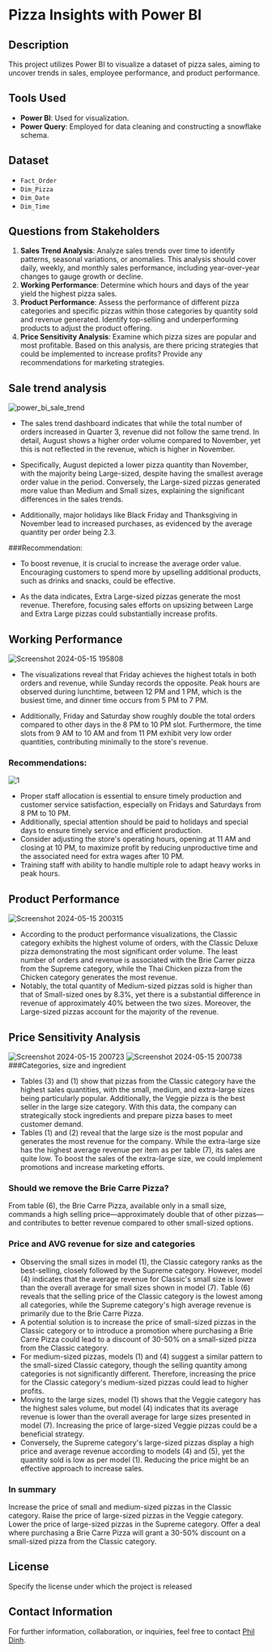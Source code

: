 # Pizza Insights with Power BI

## Description

This project utilizes Power BI to visualize a dataset of pizza sales, aiming to uncover trends in sales, employee performance, and product performance.

## Tools Used

- **Power BI**: Used for visualization.
- **Power Query**: Employed for data cleaning and constructing a snowflake schema.

## Dataset

- `Fact_Order`
- `Dim_Pizza`
- `Dim_Date`
- `Dim_Time`

## Questions from Stakeholders

1. **Sales Trend Analysis**: Analyze sales trends over time to identify patterns, seasonal variations, or anomalies. This analysis should cover daily, weekly, and monthly sales performance, including year-over-year changes to gauge growth or decline.
2. **Working Performance**: Determine which hours and days of the year yield the highest pizza sales.
3. **Product Performance**: Assess the performance of different pizza categories and specific pizzas within those categories by quantity sold and revenue generated. Identify top-selling and underperforming products to adjust the product offering.
4. **Price Sensitivity Analysis**: Examine which pizza sizes are popular and most profitable. Based on this analysis, are there pricing strategies that could be implemented to increase profits? Provide any recommendations for marketing strategies.

## Sale trend analysis
![power_bi_sale_trend](https://github.com/phildinh/pizza_power_bi/assets/169891895/15449437-156d-46ad-82af-d73f74b1b204)

- The sales trend dashboard indicates that while the total number of orders increased in Quarter 3, revenue did not follow the same trend. In detail, August shows a higher order volume compared to November, yet this is not reflected in the revenue, which is higher in November. 

- Specifically, August depicted a lower pizza quantity than November, with the majority being Large-sized, despite having the smallest average order value in the period. Conversely, the Large-sized pizzas generated more value than Medium and Small sizes, explaining the significant differences in the sales trends.
- Additionally, major holidays like Black Friday and Thanksgiving in November lead to increased purchases, as evidenced by the average quantity per order being 2.3.

###Recommendation:

- To boost revenue, it is crucial to increase the average order value. Encouraging customers to spend more by upselling additional products, such as drinks and snacks, could be effective. 

- As the data indicates, Extra Large-sized pizzas generate the most revenue. Therefore, focusing sales efforts on upsizing between Large and Extra Large pizzas could substantially increase profits.

## Working Performance
![Screenshot 2024-05-15 195808](https://github.com/phildinh/pizza_power_bi/assets/169891895/2750492b-90ae-4378-9147-d300e703b3d3)

- The visualizations reveal that Friday achieves the highest totals in both orders and revenue, while Sunday records the opposite. Peak hours are observed during lunchtime, between 12 PM and 1 PM, which is the busiest time, and dinner time occurs from 5 PM to 7 PM.

- Additionally, Friday and Saturday show roughly double the total orders compared to other days in the 8 PM to 10 PM slot.
Furthermore, the time slots from 9 AM to 10 AM and from 11 PM exhibit very low order quantities, contributing minimally to the store's revenue.

### Recommendations:
![1](https://github.com/phildinh/pizza_power_bi/assets/169891895/1aa698ef-ca1b-4e72-b6b8-243b0299855b)

- Proper staff allocation is essential to ensure timely production and customer service satisfaction, especially on Fridays and Saturdays from 8 PM to 10 PM.
- Additionally, special attention should be paid to holidays and special days to ensure timely service and efficient production.
- Consider adjusting the store's operating hours, opening at 11 AM and closing at 10 PM, to maximize profit by reducing unproductive time and the associated need for extra wages after 10 PM. 
- Training staff with ability to handle multiple role to adapt heavy works in peak hours.

## Product Performance
![Screenshot 2024-05-15 200315](https://github.com/phildinh/pizza_power_bi/assets/169891895/65bab58b-8660-4d7a-a0c4-cb3d7b84ecd0)

- According to the product performance visualizations, the Classic category exhibits the highest volume of orders, with the Classic Deluxe pizza demonstrating the most significant order volume. The least number of orders and revenue is associated with the Brie Carrer pizza from the Supreme category, while the Thai Chicken pizza from the Chicken category generates the most revenue. 
- Notably, the total quantity of Medium-sized pizzas sold is higher than that of Small-sized ones by 8.3%, yet there is a substantial difference in revenue of approximately 40% between the two sizes. Moreover, the Large-sized pizzas account for the majority of the revenue.

## Price Sensitivity Analysis
![Screenshot 2024-05-15 200723](https://github.com/phildinh/pizza_power_bi/assets/169891895/653e41d3-7cd2-4878-82a8-e3682a4ac10a)
![Screenshot 2024-05-15 200738](https://github.com/phildinh/pizza_power_bi/assets/169891895/d039b231-4531-4e0d-b99f-7862da1dde56)
###Categories, size and ingredient

- Tables (3) and (1) show that pizzas from the Classic category have the highest sales quantities, with the small, medium, and extra-large sizes being particularly popular. Additionally, the Veggie pizza is the best seller in the large size category. With this data, the company can strategically stock ingredients and prepare pizza bases to meet customer demand.
- Tables (1) and (2) reveal that the large size is the most popular and generates the most revenue for the company. While the extra-large size has the highest average revenue per item as per table (7), its sales are quite low. To boost the sales of the extra-large size, we could implement promotions and increase marketing efforts.

### Should we remove the Brie Carre Pizza?
From table (6), the Brie Carre Pizza, available only in a small size, commands a high selling price—approximately double that of other pizzas—and contributes to better revenue compared to other small-sized options.
### Price and AVG revenue for size and categories
- Observing the small sizes in model (1), the Classic category ranks as the best-selling, closely followed by the Supreme category. However, model (4) indicates that the average revenue for Classic's small size is lower than the overall average for small sizes shown in model (7). Table (6) reveals that the selling price of the Classic category is the lowest among all categories, while the Supreme category's high average revenue is primarily due to the Brie Carre Pizza.
- A potential solution is to increase the price of small-sized pizzas in the Classic category or to introduce a promotion where purchasing a Brie Carre Pizza could lead to a discount of 30-50% on a small-sized pizza from the Classic category.
- For medium-sized pizzas, models (1) and (4) suggest a similar pattern to the small-sized Classic category, though the selling quantity among categories is not significantly different. Therefore, increasing the price for the Classic category's medium-sized pizzas could lead to higher profits.
- Moving to the large sizes, model (1) shows that the Veggie category has the highest sales volume, but model (4) indicates that its average revenue is lower than the overall average for large sizes presented in model (7). Increasing the price of large-sized Veggie pizzas could be a beneficial strategy.
- Conversely, the Supreme category's large-sized pizzas display a high price and average revenue according to models (4) and (5), yet the quantity sold is low as per model (1). Reducing the price might be an effective approach to increase sales.
### In summary
Increase the price of small and medium-sized pizzas in the Classic category.
Raise the price of large-sized pizzas in the Veggie category.
Lower the price of large-sized pizzas in the Supreme category.
Offer a deal where purchasing a Brie Carre Pizza will grant a 30-50% discount on a small-sized pizza from the Classic category.

## License

Specify the license under which the project is released

## Contact Information

For further information, collaboration, or inquiries, feel free to contact [Phil Dinh](mailto:dinhthanhtrung2011@gmail.com).
